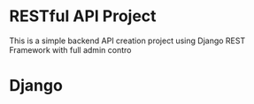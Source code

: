 # RESTful API Project
This is a simple backend API creation project using Django REST Framework with full admin contro
# Django
